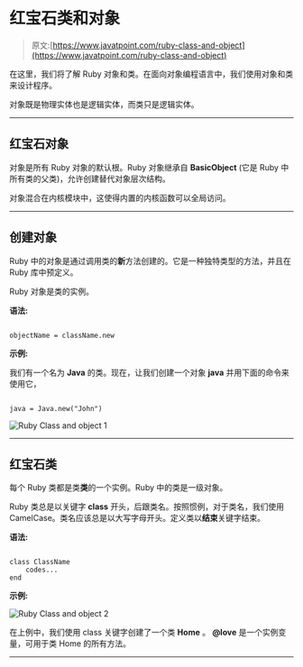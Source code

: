 # 红宝石类和对象

> 原文:[https://www.javatpoint.com/ruby-class-and-object](https://www.javatpoint.com/ruby-class-and-object)

在这里，我们将了解 Ruby 对象和类。在面向对象编程语言中，我们使用对象和类来设计程序。

对象既是物理实体也是逻辑实体，而类只是逻辑实体。

* * *

## 红宝石对象

对象是所有 Ruby 对象的默认根。Ruby 对象继承自 **BasicObject** (它是 Ruby 中所有类的父类)，允许创建替代对象层次结构。

对象混合在内核模块中，这使得内置的内核函数可以全局访问。

* * *

## 创建对象

Ruby 中的对象是通过调用类的**新**方法创建的。它是一种独特类型的方法，并且在 Ruby 库中预定义。

Ruby 对象是类的实例。

**语法:**

```

objectName = className.new

```

**示例:**

我们有一个名为 **Java** 的类。现在，让我们创建一个对象 **java** 并用下面的命令来使用它，

```

java = Java.new("John")

```

![Ruby Class and object 1](../Images/908713475a2425d1c080a8ca950da2c1.png)

* * *

## 红宝石类

每个 Ruby 类都是类**类**的一个实例。Ruby 中的类是一级对象。

Ruby 类总是以关键字 **class** 开头，后跟类名。按照惯例，对于类名，我们使用 CamelCase。类名应该总是以大写字母开头。定义类以**结束**关键字结束。

**语法:**

```

class ClassName
	codes...
end

```

**示例:**

![Ruby Class and object 2](../Images/b322eb632bd541ff16e0b67e120af547.png)

在上例中，我们使用 class 关键字创建了一个类 **Home** 。 **@love** 是一个实例变量，可用于类 Home 的所有方法。

* * *